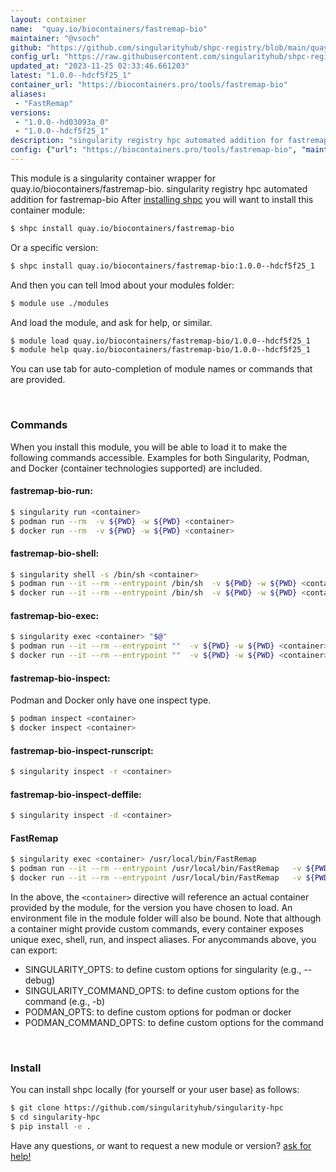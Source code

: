 ```yaml
---
layout: container
name:  "quay.io/biocontainers/fastremap-bio"
maintainer: "@vsoch"
github: "https://github.com/singularityhub/shpc-registry/blob/main/quay.io/biocontainers/fastremap-bio/container.yaml"
config_url: "https://raw.githubusercontent.com/singularityhub/shpc-registry/main/quay.io/biocontainers/fastremap-bio/container.yaml"
updated_at: "2023-11-25 02:33:46.661203"
latest: "1.0.0--hdcf5f25_1"
container_url: "https://biocontainers.pro/tools/fastremap-bio"
aliases:
 - "FastRemap"
versions:
 - "1.0.0--hd03093a_0"
 - "1.0.0--hdcf5f25_1"
description: "singularity registry hpc automated addition for fastremap-bio"
config: {"url": "https://biocontainers.pro/tools/fastremap-bio", "maintainer": "@vsoch", "description": "singularity registry hpc automated addition for fastremap-bio", "latest": {"1.0.0--hdcf5f25_1": "sha256:52f5ee29f0757576a8ed0265ba0a6f6863f99fa93b0f6c1efcbdab2ff3e67d0d"}, "tags": {"1.0.0--hd03093a_0": "sha256:f25adec9f93cacaeda45bd1a252d9d2fbfbd613d12842f79b4abda77de483ab9", "1.0.0--hdcf5f25_1": "sha256:52f5ee29f0757576a8ed0265ba0a6f6863f99fa93b0f6c1efcbdab2ff3e67d0d"}, "docker": "quay.io/biocontainers/fastremap-bio", "aliases": {"FastRemap": "/usr/local/bin/FastRemap"}}
---
```


This module is a singularity container wrapper for quay.io/biocontainers/fastremap-bio.
singularity registry hpc automated addition for fastremap-bio
After [installing shpc](#install) you will want to install this container module:


```bash
$ shpc install quay.io/biocontainers/fastremap-bio
```

Or a specific version:

```bash
$ shpc install quay.io/biocontainers/fastremap-bio:1.0.0--hdcf5f25_1
```

And then you can tell lmod about your modules folder:

```bash
$ module use ./modules
```

And load the module, and ask for help, or similar.

```bash
$ module load quay.io/biocontainers/fastremap-bio/1.0.0--hdcf5f25_1
$ module help quay.io/biocontainers/fastremap-bio/1.0.0--hdcf5f25_1
```

You can use tab for auto-completion of module names or commands that are provided.

<br>

### Commands

When you install this module, you will be able to load it to make the following commands accessible.
Examples for both Singularity, Podman, and Docker (container technologies supported) are included.

#### fastremap-bio-run:

```bash
$ singularity run <container>
$ podman run --rm  -v ${PWD} -w ${PWD} <container>
$ docker run --rm  -v ${PWD} -w ${PWD} <container>
```

#### fastremap-bio-shell:

```bash
$ singularity shell -s /bin/sh <container>
$ podman run --it --rm --entrypoint /bin/sh  -v ${PWD} -w ${PWD} <container>
$ docker run --it --rm --entrypoint /bin/sh  -v ${PWD} -w ${PWD} <container>
```

#### fastremap-bio-exec:

```bash
$ singularity exec <container> "$@"
$ podman run --it --rm --entrypoint ""  -v ${PWD} -w ${PWD} <container> "$@"
$ docker run --it --rm --entrypoint ""  -v ${PWD} -w ${PWD} <container> "$@"
```

#### fastremap-bio-inspect:

Podman and Docker only have one inspect type.

```bash
$ podman inspect <container>
$ docker inspect <container>
```

#### fastremap-bio-inspect-runscript:

```bash
$ singularity inspect -r <container>
```

#### fastremap-bio-inspect-deffile:

```bash
$ singularity inspect -d <container>
```


#### FastRemap

```bash
$ singularity exec <container> /usr/local/bin/FastRemap
$ podman run --it --rm --entrypoint /usr/local/bin/FastRemap   -v ${PWD} -w ${PWD} <container> -c " $@"
$ docker run --it --rm --entrypoint /usr/local/bin/FastRemap   -v ${PWD} -w ${PWD} <container> -c " $@"
```



In the above, the `<container>` directive will reference an actual container provided
by the module, for the version you have chosen to load. An environment file in the
module folder will also be bound. Note that although a container
might provide custom commands, every container exposes unique exec, shell, run, and
inspect aliases. For anycommands above, you can export:

 - SINGULARITY_OPTS: to define custom options for singularity (e.g., --debug)
 - SINGULARITY_COMMAND_OPTS: to define custom options for the command (e.g., -b)
 - PODMAN_OPTS: to define custom options for podman or docker
 - PODMAN_COMMAND_OPTS: to define custom options for the command

<br>

### Install

You can install shpc locally (for yourself or your user base) as follows:

```bash
$ git clone https://github.com/singularityhub/singularity-hpc
$ cd singularity-hpc
$ pip install -e .
```

Have any questions, or want to request a new module or version? [ask for help!](https://github.com/singularityhub/singularity-hpc/issues)